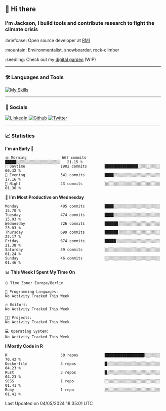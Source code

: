 ## :wave: Hi there
### I'm Jackson, I build tools and contribute research to fight the climate crisis
<p> :briefcase: Open source developer at <a href="https://rmi.org/" alt="RMI">RMI</a></p>
<p> :mountain: Environmentalist, snowboarder, rock-climber</p>
<p> :seedling: Check out my <a href="https://jdhoffa.github.io/" alt="digital garden">digital garden</a> (WIP) </p>

---

### :hammer_and_wrench: Languages and Tools

[![My Skills](https://skillicons.dev/icons?i=r,python,rust,js,html,css,postgresql,neovim,azure,docker,git&perline=6&theme=dark)](https://skillicons.dev)

---

### :iphone: Socials

[![LinkedIn](https://skillicons.dev/icons?i=linkedin&theme=dark)](https://www.linkedin.com/in/jackson-hoffart/) 
[![Github](https://skillicons.dev/icons?i=github&theme=dark)](https://github.com/jdhoffa) 
[![Twitter](https://skillicons.dev/icons?i=twitter&theme=dark)](https://twitter.com/jdhoffart) 

---

### :chart_with_upwards_trend: Statistics

 
<!--START_SECTION:waka-->
**I'm an Early 🐤** 

```text
🌞 Morning                667 commits         █████░░░░░░░░░░░░░░░░░░░░   21.15 % 
🌆 Daytime                1902 commits        ███████████████░░░░░░░░░░   60.32 % 
🌃 Evening                541 commits         ████░░░░░░░░░░░░░░░░░░░░░   17.16 % 
🌙 Night                  43 commits          ░░░░░░░░░░░░░░░░░░░░░░░░░   01.36 % 
```
📅 **I'm Most Productive on Wednesday** 

```text
Monday                   495 commits         ████░░░░░░░░░░░░░░░░░░░░░   15.70 % 
Tuesday                  474 commits         ████░░░░░░░░░░░░░░░░░░░░░   15.03 % 
Wednesday                726 commits         ██████░░░░░░░░░░░░░░░░░░░   23.03 % 
Thursday                 699 commits         ██████░░░░░░░░░░░░░░░░░░░   22.17 % 
Friday                   674 commits         █████░░░░░░░░░░░░░░░░░░░░   21.38 % 
Saturday                 39 commits          ░░░░░░░░░░░░░░░░░░░░░░░░░   01.24 % 
Sunday                   46 commits          ░░░░░░░░░░░░░░░░░░░░░░░░░   01.46 % 
```


📊 **This Week I Spent My Time On** 

```text
🕑︎ Time Zone: Europe/Berlin

💬 Programming Languages: 
No Activity Tracked This Week

🔥 Editors: 
No Activity Tracked This Week

🐱‍💻 Projects: 
No Activity Tracked This Week

💻 Operating System: 
No Activity Tracked This Week
```

**I Mostly Code in R** 

```text
R                        50 repos            ██████████████████░░░░░░░   70.42 % 
Dockerfile               3 repos             █░░░░░░░░░░░░░░░░░░░░░░░░   04.23 % 
Rust                     3 repos             █░░░░░░░░░░░░░░░░░░░░░░░░   04.23 % 
SCSS                     1 repo              ░░░░░░░░░░░░░░░░░░░░░░░░░   01.41 % 
Ruby                     1 repo              ░░░░░░░░░░░░░░░░░░░░░░░░░   01.41 % 
```




 Last Updated on 04/05/2024 18:35:01 UTC
<!--END_SECTION:waka-->
